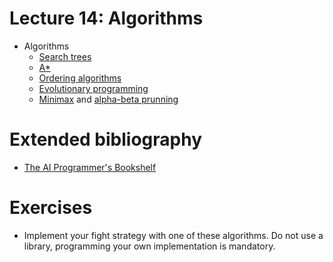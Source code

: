 # Lecture 14: Algorithms

- Algorithms
    - [Search trees](http://en.wikipedia.org/wiki/Tree_traversal)
    - [A*](http://en.wikipedia.org/wiki/A*_search_algorithm)
    - [Ordering algorithms](http://en.wikipedia.org/wiki/Sorting_algorithm)
    - [Evolutionary programming](http://en.wikipedia.org/wiki/Genetic_algorithm)
    - [Minimax](http://en.wikipedia.org/wiki/Minimax) and [alpha-beta prunning](http://en.wikipedia.org/wiki/Alpha-beta_pruning)

# Extended bibliography

- [The AI Programmer's Bookshelf](http://web.media.mit.edu/~jorkin/aibooks.html)

# Exercises

- Implement your fight strategy with one of these algorithms. Do not use a library, programming
  your own implementation is mandatory.
